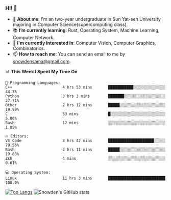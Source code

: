 ### Hi! 👋

+ :school: **About me**: I'm an two-year undergraduate in Sun Yat-sen University majoring in Computer Science(supercomputing class).
+ :books: **I’m currently learning**: Rust, Operating System, Machine Learning, Computer Network.
+ :lollipop: **I'm currently interested in**: Computer Vision, Computer Graphics, Combinatorics.
+ 📫 **How to reach me**: You can send an email to me by snowdensama@gmail.com.

<!--START_SECTION:waka-->
📊 **This Week I Spent My Time On** 

```text
💬 Programming Languages: 
C++                      4 hrs 53 mins       ███████████░░░░░░░░░░░░░░   44.3% 
Python                   3 hrs 3 mins        ███████░░░░░░░░░░░░░░░░░░   27.71% 
Other                    2 hrs 12 mins       █████░░░░░░░░░░░░░░░░░░░░   19.99% 
C                        33 mins             █░░░░░░░░░░░░░░░░░░░░░░░░   5.06% 
Bash                     12 mins             ░░░░░░░░░░░░░░░░░░░░░░░░░   1.85%

🔥 Editors: 
VS Code                  8 hrs 47 mins       ████████████████████░░░░░   79.56% 
Bash                     2 hrs 11 mins       █████░░░░░░░░░░░░░░░░░░░░   19.83% 
Zsh                      4 mins              ░░░░░░░░░░░░░░░░░░░░░░░░░   0.61%

💻 Operating System: 
Linux                    11 hrs 3 mins       █████████████████████████   100.0%

```


<!--END_SECTION:waka-->


[![Top Langs](https://github-readme-stats.vercel.app/api/top-langs/?username=lixk28&langs_count=8&layout=compact&hide_border=true)](https://github.com/lixk28/github-readme-stats)
![Snowden's GitHub stats](https://github-readme-stats.vercel.app/api?username=lixk28&show_icons=true&hide_border=true&count_private=true)



<!--
**lixk28/lixk28** is a ✨ _special_ ✨ repository because its `README.md` (this file) appears on your GitHub profile.

Here are some ideas to get you started:

- 🔭 I’m currently working on ...
- 🌱 I’m currently learning ...
- 👯 I’m looking to collaborate on ...
- 🤔 I’m looking for help with ...
- 💬 Ask me about ...
- 📫 How to reach me: ...
- 😄 Pronouns: ...
- ⚡ Fun fact: ...
  -->
